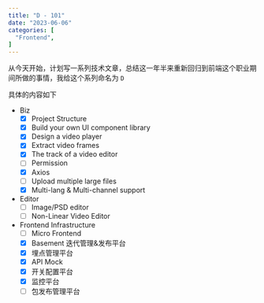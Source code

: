 ```yaml
---
title: "D - 101"
date: "2023-06-06"
categories: [
  "Frontend",
]
---
```


从今天开始，计划写一系列技术文章，总结这一年半来重新回归到前端这个职业期间所做的事情，我给这个系列命名为 `D`

<!--more-->

具体的内容如下

- Biz
  - [x] Project Structure
  - [x] Build your own UI component library
  - [x] Design a video player
  - [x] Extract video frames
  - [x] The track of a video editor
  - [ ] Permission
  - [x] Axios
  - [ ] Upload multiple large files
  - [x] Multi-lang & Multi-channel support
- Editor
  - [ ] Image/PSD editor
  - [ ] Non-Linear Video Editor
- Frontend Infrastructure 
  - [ ] Micro Frontend
  - [x] Basement 迭代管理&发布平台
  - [x] 埋点管理平台
  - [x] API Mock
  - [x] 开关配置平台
  - [x] 监控平台
  - [ ] 包发布管理平台
